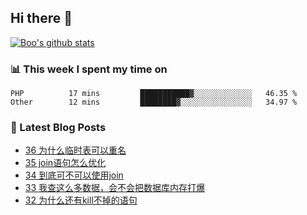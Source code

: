 ## Hi there 👋

[![Boo's github stats](https://github-readme-stats.vercel.app/api?username=0xAiKang)](https://github.com/anuraghazra/github-readme-stats)

<!-- [![Most Used Langs](https://github-readme-stats.vercel.app/api/top-langs/?username=0xAiKang)](https://github.com/anuraghazra/github-readme-stats) -->

### 📊 This week I spent my time on
<!--START_SECTION:waka-->

```text
PHP          17 mins         ███████████▓░░░░░░░░░░░░░   46.35 %
Other        12 mins         ████████▓░░░░░░░░░░░░░░░░   34.97 %
```

<!--END_SECTION:waka-->

### 📕 Latest Blog Posts
<!-- BLOG-POST-LIST:START -->
- [36 为什么临时表可以重名](https://www.0x2beace.com/why-can-temporary-tables-be-renamed/)
- [35 join语句怎么优化](https://www.0x2beace.com/how-to-optimize-the-join-statement/)
- [34 到底可不可以使用join](https://www.0x2beace.com/is-it-possible-to-use-join/)
- [33 我查这么多数据，会不会把数据库内存打爆](https://www.0x2beace.com/if-I-check-so-much-data-will-it-blow-up-the-database-memory/)
- [32 为什么还有kill不掉的语句](https://www.0x2beace.com/why-is-there-a-statement-that-cannot-be-killed/)
<!-- BLOG-POST-LIST:END -->

